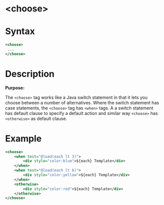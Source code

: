 # &lt;choose>
Syntax
======
```xml
<choose>
 ...
</choose>
```

Description
===========
**Purpose:**

The `<choose>` tag works like a Java switch statement in that it lets you choose between a number of alternatives. Where the switch statement has case statements, the `<choose>` tag has `<when>` tags. A a switch statement has default clause to specify a default action and similar way `<choose>`
has `<otherwise>` as default clause.


Example
=======
```xml
<choose>
	<when test="@load(each lt 3)">
		<div style="color:blue">${each} Template</div>
	</when>
	<when test="@load(each lt 6)">
		<div style="color:yellow">${each} Template</div>
	</when>
	<otherwise>
		<div style="color:red">${each} Template</div>
	</otherwise>
</choose>
```
